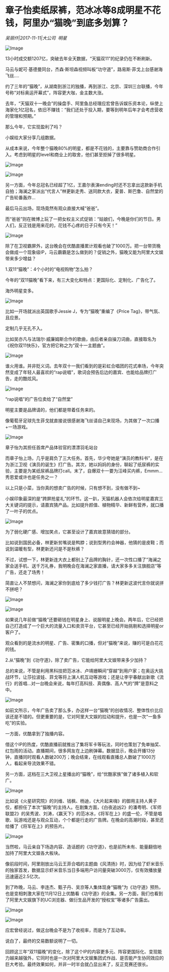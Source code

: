 # 章子怡卖纸尿裤，范冰冰等8成明星不花钱，阿里办“猫晚”到底多划算？

*吴丽仟|2017-11-11|大公司 
                                                明星*

![Image](http://si1.go2yd.com/get-image/0IEMiwvJEx6)

13小时成交额1207亿，突破去年全天数据，“天猫双11”的纪录仍在不断刷新。

马云与妮可·基德曼同台，杰森·斯坦森视频叫板“功守道”，路易斯·菲戈上台感谢海飞丝....

约了三年的“猫晚”，从湖南到浙江的独播，再到浙江、北京、深圳三台联播，今年号称“对标奥运开幕式”，阵容更大咖，金主数大涨。

去年，“天猫双十一晚会”的操盘手、阿里鱼总经理应宏曾告诉娱乐资本论，纵使上海家化1亿冠名，依旧不赚钱：“我们还处于投入期，要等到明年后年才会考虑营收的管理和预期。”

那么今年，它实现盈利了吗？

小娱给大家分享几组数据。

从成本来说，今年整个猫晚80%的明星，都是不花钱的，主要靠与赞助商合作引入。考虑到明星的level和商业上的取舍，他们甚至拒掉了很多明星。

![Image](http://si1.go2yd.com/get-image/0IEMjEuRAZs)

![Image](http://si1.go2yd.com/get-image/0IEMjAjOLRI)

另一方面，今年总冠名已经超了1亿，王嘉尔表演ending时还不忘拿出这款新手机自拍；海澜之家派出“代言人”林更新走秀、送同款大衣，夏普、斯巴鲁、自然堂的广告轮番轰炸…

最后马云出场，现场竟然有观众直接大喊“爸爸”。

而“爸爸”则在微博上玩了一把女权主义式促销：“姑娘们，今晚是你们的节日。男人们，反正钱是用来花的，花钱不心疼的日子只有今天！”

![Image](http://si1.go2yd.com/get-image/0IEMjHgIFBg)

除了在卫视霸屏外，这台晚会在优酷直播累计观看也破了1000万。把一台带货晚会做成一个现象级IP，马云霸霸是怎么做到的？促销之外，猫晚又能为阿里大文娱带来多少增益？

1.双11“猫晚”：4个小时的“电视购物”怎么拍？

今年的“双11猫晚”看下来，有三大变化和特点：更国际化、定制化、广告化了。

海外明星变多。

![Image](http://si1.go2yd.com/get-image/0IEMjGKzRjM)

比如一开场就派出英国歌手Jessie J，专为“猫晚”重编了《Price Tag》，带气氛、且应景。

定制几乎无孔不入。

比如吴亦凡与法瑞尔·威廉姆斯合作的歌曲，由后者亲自操刀词曲，直接取名为《祝你双11快乐》，官方把它称之为“双十一主题曲”。

![Image](http://si1.go2yd.com/get-image/0IEMjDW7SUa)

谁火用谁。并非贬义词。去年双十一我们看到的是彩虹合唱团的花式串场，今年突然变成了年轻人最喜欢的“rap说唱”，歌词会预告后边的嘉宾、也能给品牌打广告，走的酷炫风。

![Image](http://si1.go2yd.com/get-image/0IEMjCEfjzk)

“rap说唱”的广告位卖给了“自然堂”

明星主要是品牌请的，他们都是带着任务来的。

像葡萄牙足球先生菲戈就直接说很感谢海飞丝请自己来现场，为其做了一次口播+一场游戏。

![Image](http://si1.go2yd.com/get-image/0IEMj9M0Paa)

章子怡为其担任首席产品体验官的漂漂羽毛站台

而章子怡上场，几乎是肩负了三大任务。首先，华少夸她是“演员的教科书”，是在为浙江卫视《演员的诞生》打广告。其次，她以妈妈的身份，聊起了纸尿裤的实验，主要是为某纸尿裤品牌打call。末了，自爆双十一要为汪峰买内裤，Emmm…秀恩爱或许也是任务之一？

以上只是小菜，当你真的想卖广告的时候，只有想不到，没有做不到~

小娱印象最深的是“跨屏抢星礼”的环节。这一趴，天猫机器人会依次给明星嘉宾三大关键词的提示，请嘉宾猜产品。比如提升颜值、植物精华、新鲜有营养，就口播了一叶子的优点。

![Image](http://si1.go2yd.com/get-image/0IEMiyPcUUa)

为了弱化硬广感、增加笑点，它甚至设计了嘉宾故意猜错的部分。

比如说到国民必备，林更新贫嘴说是鸭脖；说到型男约会神器，他猜的是皮鞋；而说到温暖有型，林更新还问是不是秋裤？

不过，试想一下，林更新连大衣上都别上了品牌的胸针，还一次性口播了“海澜之家会送手机、送千万礼券，我明晚会在海澜之家直播，请大家多多关注旗舰店”等广告，还走了场秀！

简直让人不禁想问，海澜之家你到底给了多少钱打广告？林更新这波代言你就说拼不拼吧？

![Image](http://si1.go2yd.com/get-image/0IEMj7tPpIG)

![Image](http://si1.go2yd.com/get-image/0IEMizjCjPk)

如果说几年前做“猫晚”还要砸钱在明星身上、说服明星上晚会。两年后，它已经把自己打造成了一个巨大的流量入口和卖货平台，它甚至已经开始挑剔和选择明星or客户了。

观众看到的是流水的明星、广告、密集的口播，但对“猫晚”来说，赚的可是白花花的钱。

2.从“猫晚”到《功守道》，除了卖广告，它能给阿里大文娱带来多少加持？

总的来说，不管是利用黑科技把范冰冰、卢靖姗瞬间“穿越”到用户家；在奥运大挑战环节，让莎拉波娃、菲戈等将上演人机互动等游戏；还是让李宇春献出新歌《流行》的首唱…对一台晚会来说，每年打高科技、真偶像、高人气的“牌”是意料之中。

![Image](http://si1.go2yd.com/get-image/0IEMj1AH6f2)

如前文所示，今年广告卖了那么多，办这样一台“猫晚”的创收情况、整体性价比应该还是不错的。但更重要的是，它对阿里大文娱的拉动和提升，也是一次“一鱼多吃”的实验。

一方面，优酷拿到了独播内容。

借这个IP的热度，优酷直播前就推出了集将军卡等玩法，同时也策划了免单抽奖、红包雨的活动。直播期间，很多网友在上边刷弹幕。数据显示，晚会开播13分钟，直播同时观看人数破200万；晚会结束，在线观看直播总人数破了1000万人，看起来导流效果不错。

另一方面，这档在三大卫视上星播出的“猫晚”，给“优酷家族”做了诸多植入和软广。

![Image](http://si1.go2yd.com/get-image/0IEMj2ZDJA0)

比如说《火星研究院》的刘维、钱枫、杨迪，《大片起来嗨》的御用主持人黄子佼，都担任了本次“猫晚”的主持人。在剧集方面，《白夜追凶2》的潘粤明、《军师联盟2》的吴秀波、刘涛，《赢天下》的范冰冰，《将军在上》的盛一伦，不管是唱歌、玩游戏还是与观众互动，个个都是行走的广告牌。在晚会的高潮时段，甚至还给播了《将军在上》的预告片。

![Image](http://si1.go2yd.com/get-image/0IEMj3vDH72)

当然啦，马云亲自下场造内容、造话题的《功守道》，也是前所未有、能量翻倍地加持了阿里大文娱各大板块。

像前段时间，阿里刚放出马云王菲合唱的主题曲《风清扬》时，因为给了虾米音乐的独家首发，数据显示虾米音乐当日多端用户访问量突破3000万，仅有效播放量迅速逼近2.5亿次。

到了昨晚，马云、李连杰、甄子丹、吴京等人集体现身“猫晚”为《功守道》预热，也是变相刺激大家在11月12日上优酷看《功守道》的全集。另一方面，我们也看到了阿里大文娱旗下的UC浏览器、做衍生品开发的“授权宝”等诸多广告露出。

![Image](http://si1.go2yd.com/get-image/0IEMj5HjLcm)

![Image](http://si1.go2yd.com/get-image/0IEMj6aZ6si)

应宏曾经说过，做这台晚会不是为了收视率，而是为了互动率。

说白了，最终的交易数额说明了一切。

回顾这三年“双11猫晚”的变化，除了这个IP的内容更多元、阵容更国际化、变现能力越来越强外，它同时也是一次对阿里大文娱集团式作战、是否能产生协同效应的巨大考验。最终效果如何，并非一时半会就凸显出来了，反正竞赛还很长。

